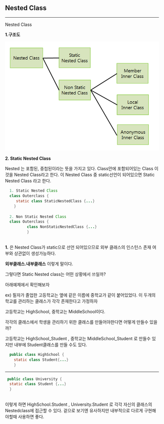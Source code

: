 ## Nested Class

---
Nested Class 


**1.구조도**


![NestedClass](./images/NestedClass.png)

**2. Static Nested Class**

Nested 는 포함된, 중첩된이라는 뜻을 가지고 있다. Class안에 포함되어있는 Class 이것을 Nested Class라고 한다.
이 Nested Class 중 static선언이 되어있으면 Static Nested Class 라고 한다.

```Java
  1. Static Nested Class
  class Outerclass {
     static class StaticNestedClass {...}
    }
    
  2. Non Static Nested Class  
  class Outerclass {
          class NonStaticNestedClass {...}
          }
          
```

**1.** 은 Nested Class가 static으로 선언 되어있으므로 외부 클래스의 인스턴스 존재 여부와 상관없이 생성가능하다.


**외부클래스.내부클래스** 이렇게 말이다.


그렇다면 Static Nested class는 어떤 상황에서 쓰일까?


아래예제에서 확인해보자


ex) 필자가 졸업한 고등학교는 옆에 같은 이름에 중학교가 같이 붙어있었다. 이 두개의 학교를 관리하는 클래스가 각각 존재한다고 가정하자


고등학교는 HighSchool, 중학교는 MiddleSchool이다. 


각각의 클래스에서 학생을 관리하기 위한 클래스를 만들어야한다면  어떻게 만들수 있을까?


고등학교는 HighSchool_Student , 중학교는  MiddleSchool_Student 로 만들수 있지만 내부에 Student클래스를 만들 수도 있다.


```java
  public class HighSchool {
    static class Student{...}
    }
```
---

```java 
 public class University {
  static class Student {...}
  }
  
```  
이렇게 하면 HighSchool.Student , University.Student 로 각각 자신의 클래스의 Nestedclass에 접근할 수 있다.
겉으로 보기엔 유사하지만 내부적으로 다르게 구현해야할때 사용하면 좋다.
    


